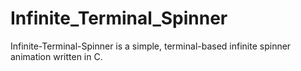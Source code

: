 # Infinite_Terminal_Spinner

Infinite-Terminal-Spinner is a simple, terminal-based infinite spinner animation written in C.
